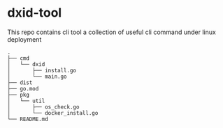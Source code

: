 # dxid-tool
This repo contains cli tool a collection of useful cli command under linux deployment
```
.
├── cmd
│   └── dxid
│       ├── install.go
│       └── main.go
├── dist
├── go.mod
├── pkg
│   └── util
│       ├── os_check.go
│       └── docker_install.go
└── README.md
```